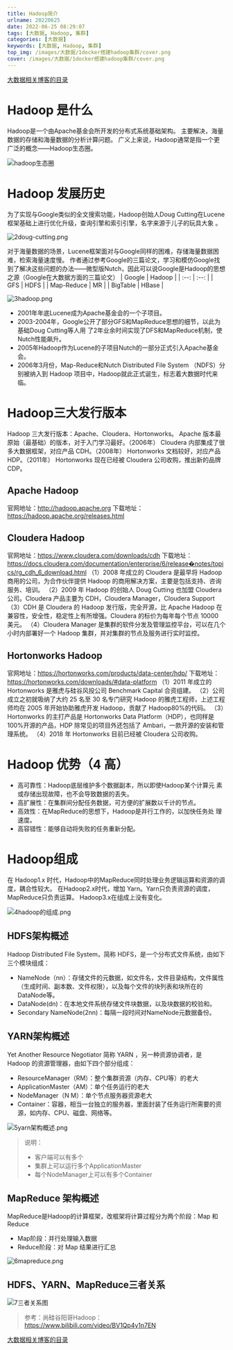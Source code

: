 ```yaml
---
title: Hadoop简介
urlname: 20220625
date: 2022-06-25 08:29:07
tags: [大数据, Hadoop, 集群]
categories: [大数据]
keywords: [大数据, Hadoop, 集群]
top_img: /images/大数据/1docker搭建hadoop集群/cover.png
cover: /images/大数据/1docker搭建hadoop集群/cover.png
---
```


[大数据相关博客的目录](/p/20220623/)

# Hadoop 是什么

Hadoop是一个由Apache基金会所开发的分布式系统基础架构。
主要解决，海量数据的存储和海量数据的分析计算问题。
广义上来说，Hadoop通常是指一个更广泛的概念——Hadoop生态圈。

![hadoop生态圈](/images/大数据/2hadoop/1hadoop生态圈.png)

# Hadoop 发展历史

为了实现与Google类似的全文搜索功能，Hadoop创始人Doug Cutting在Lucene框架基础上进行优化升级，查询引擎和索引引擎，名字来源于儿子的玩具大象 。

![2doug-cutting.png](/images/大数据/2hadoop/2doug-cutting.png)

对于海量数据的场景，Lucene框架面对与Google同样的困难，存储海量数据困难，检索海量速度慢。 
作者通过参考Google的三篇论文，学习和模仿Google找到了解决这些问题的办法——微型版Nutch，因此可以说Google是Hadoop的思想之源（Google在大数据方面的三篇论文）
| Google | Hadoop |
| :--: | :--: |
| GFS | HDFS |
| Map-Reduce | MR |
| BigTable | HBase |

![3hadoop.png](/images/大数据/2hadoop/3hadoop.png)

- 2001年年底Lucene成为Apache基金会的一个子项目。
- 2003-2004年，Google公开了部分GFS和MapReduce思想的细节，以此为基础Doug Cutting等人用 了2年业余时间实现了DFS和MapReduce机制，使Nutch性能飙升。
- 2005年Hadoop作为Lucene的子项目Nutch的一部分正式引入Apache基金会。
- 2006年3月份，Map-Reduce和Nutch Distributed File System （NDFS）分别被纳入到 Hadoop 项目中，Hadoop就此正式诞生，标志着大数据时代来临。

# Hadoop三大发行版本
Hadoop 三大发行版本：Apache、Cloudera、Hortonworks。
Apache 版本最原始（最基础）的版本，对于入门学习最好。（2006年）
Cloudera 内部集成了很多大数据框架，对应产品 CDH。（2008年）
Hortonworks 文档较好，对应产品 HDP。（2011年）
Hortonworks 现在已经被 Cloudera 公司收购，推出新的品牌 CDP。

## Apache Hadoop
官网地址：http://hadoop.apache.org
下载地址：https://hadoop.apache.org/releases.html

## Cloudera Hadoop
官网地址：https://www.cloudera.com/downloads/cdh
下载地址：https://docs.cloudera.com/documentation/enterprise/6/release�notes/topics/rg_cdh_6_download.html
（1）2008 年成立的 Cloudera 是最早将 Hadoop 商用的公司，为合作伙伴提供 Hadoop 的商用解决方案，主要是包括支持、咨询服务、培训。
（2）2009 年 Hadoop 的创始人 Doug Cutting 也加盟 Cloudera 公司。Cloudera 产品主要为 CDH，Cloudera Manager，Cloudera Support
（3）CDH 是 Cloudera 的 Hadoop 发行版，完全开源，比 Apache Hadoop 在兼容性，安全性，稳定性上有所增强。Cloudera 的标价为每年每个节点 10000 美元。
（4）Cloudera Manager 是集群的软件分发及管理监控平台，可以在几个小时内部署好一个 Hadoop 集群，并对集群的节点及服务进行实时监控。

## Hortonworks Hadoop
官网地址：https://hortonworks.com/products/data-center/hdp/
下载地址：https://hortonworks.com/downloads/#data-platform
（1）2011 年成立的 Hortonworks 是雅虎与硅谷风投公司 Benchmark Capital 合资组建。
（2）公司成立之初就吸纳了大约 25 名至 30 名专门研究 Hadoop 的雅虎工程师，上述工程师均在 2005 年开始协助雅虎开发 Hadoop，贡献了 Hadoop80%的代码。
（3）Hortonworks 的主打产品是 Hortonworks Data Platform（HDP），也同样是 100%开源的产品，HDP 除常见的项目外还包括了 Ambari，一款开源的安装和管理系统。
（4）2018 年 Hortonworks 目前已经被 Cloudera 公司收购。

# Hadoop 优势（4 高）
- 高可靠性：Hadoop底层维护多个数据副本，所以即使Hadoop某个计算元 素或存储出现故障，也不会导致数据的丢失。
- 高扩展性：在集群间分配任务数据，可方便的扩展数以千计的节点。 
- 高效性：在MapReduce的思想下，Hadoop是并行工作的，以加快任务处 理速度。 
- 高容错性：能够自动将失败的任务重新分配。

# Hadoop组成
在 Hadoop1.x 时代，Hadoop中的MapReduce同时处理业务逻辑运算和资源的调度，耦合性较大。
在Hadoop2.x时代，增加 Yarn。Yarn只负责资源的调度，MapReduce只负责运算。
Hadoop3.x在组成上没有变化。

![4hadoop的组成.png](/images/大数据/2hadoop/4hadoop的组成.png)

## HDFS架构概述
Hadoop Distributed File System，简称 HDFS，是一个分布式文件系统，由如下三个模块组成：
- NameNode（nn）：存储文件的元数据，如文件名，文件目录结构，文件属性（生成时间、副本数、文件权限），以及每个文件的块列表和块所在的DataNode等。
- DataNode(dn)：在本地文件系统存储文件块数据，以及块数据的校验和。
- Secondary NameNode(2nn)：每隔一段时间对NameNode元数据备份。

## YARN架构概述

Yet Another Resource Negotiator 简称 YARN ，另一种资源协调者，是 Hadoop 的资源管理器，由如下四个部分组成：
- ResourceManager（RM）：整个集群资源（内存、CPU等）的老大
- ApplicationMaster（AM）：单个任务运行的老大
- NodeManager（N M）：单个节点服务器资源老大
- Container：容器，相当一台独立的服务器，里面封装了任务运行所需要的资源，如内存、CPU、磁盘、网络等。

![5yarn架构概述.png](/images/大数据/2hadoop/5yarn架构概述.png)

> 说明：
> - 客户端可以有多个 
> - 集群上可以运行多个ApplicationMaster 
> - 每个NodeManager上可以有多个Container

## MapReduce 架构概述
MapReduce是Hadoop的计算框架，改框架将计算过程分为两个阶段：Map 和 Reduce

- Map阶段：并行处理输入数据
- Reduce阶段：对 Map 结果进行汇总

![6mapreduce.png](/images/大数据/2hadoop/6mapreduce.png)

## HDFS、YARN、MapReduce三者关系

![7三者关系图](/images/大数据/2hadoop/7三者关系图.png)


> 参考：尚硅谷阳哥Hadoop：https://www.bilibili.com/video/BV1Qp4y1n7EN


[大数据相关博客的目录](/p/20220623/)
